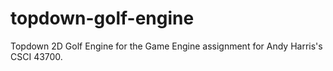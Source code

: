 # topdown-golf-engine
Topdown 2D Golf Engine for the Game Engine assignment for Andy Harris's CSCI 43700.

